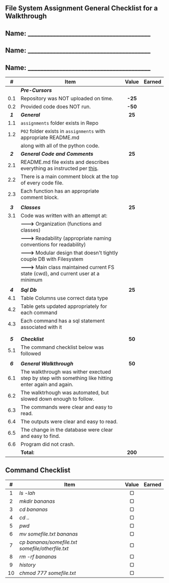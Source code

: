 ## File System Assignment General Checklist for a Walkthrough

## Name: _______________________________________

## Name: _______________________________________

## Name: _______________________________________

|    #    | Item                                                                                                   |  Value  | Earned |
| :-----: | ------------------------------------------------------------------------------------------------------ | :-----: | :----: |
|         | ***Pre-Cursors***                                                                                      |         |        |
|   0.1   | Repository was NOT uploaded on time.                                                                   | **-25** |        |
|   0.2   | Provided code does NOT run.                                                                            | **-50** |        |
| ***1*** | ***General***                                                                                          | **25**  |        |
|   1.1   | `assignments` folder exists in Repo                                                                    |         |        |
|   1.2   | `P02` folder exists in `assignments` with appropriate README.md                                        |         |        |
|         | along with all of the python code.                                                                     |         |        |
| ***2*** | ***General Code and Comments***                                                                        | **25**  |        |
|   2.1   | README.md file exists and describes everything as instructed per [this](../../Resources/03-Readmees/). |         |        |
|   2.2   | There is a main comment block at the top of every code file.                                           |         |        |
|   2.3   | Each function has an appropriate comment block.                                                        |         |        |
|         |                                                                                                        |         |        |
| ***3*** | ***Classes***                                                                                          | **25**  |        |
|   3.1   | Code was written with an attempt at:                                                                   |         |        |
|         | **--->** Organization (functions and classes)                                                          |         |        |
|         | **--->** Readability (appropriate naming conventions for readability)                                  |         |        |
|         | **--->** Modular design that doesn't tightly couple DB with Filesystem                                 |         |        |
|         | **--->** Main class maintained current FS state (cwd), and current user at a minimum                   |         |        |
|         |                                                                                                        |         |        |
| ***4*** | ***Sql Db***                                                                                           | **25**  |        |
|   4.1   | Table Columns use correct data type                                                                    |         |        |
|   4.2   | Table gets updated appropriately for each command                                                      |         |        |
|   4.3   | Each command has a sql statement associated with it                                                    |         |        |
|         |                                                                                                        |         |        |
|         |                                                                                                        |         |        |
| ***5*** | ***Checklist***                                                                                        | **50**  |        |
|   5.1   | The command checklist below was followed                                                               |         |        |
|         |                                                                                                        |         |        |
| ***6*** | ***General Walkthrough***                                                                              | **50**  |        |
|   6.1   | The walkthrough was wither exectued step by step with something like hitting enter again and again.    |         |        |
|   6.2   | The walktrhough was automated, but slowed down enough to follow.                                       |         |        |
|   6.3   | The commands were clear and easy to read.                                                              |         |        |
|   6.4   | The outputs were clear and easy to read.                                                               |         |        |
|   6.5   | The change in the database were clear and easy to find.                                                |         |        |
|   6.6   | Program did not crash.                                                                                 |         |        |
|         | **Total:**                                                                                             | **200** |        |


## Command Checklist
|   #   | Item                                             | Value | Earned |
| :---: | ------------------------------------------------ | :---: | :----: |
|   1   | *ls -lah*                                        |   ▢   |        |
|   2   | *mkdir bananas*                                  |   ▢   |        |
|   3   | *cd bananas*                                     |   ▢   |        |
|   4   | *cd ..*                                          |   ▢   |        |
|   5   | *pwd*                                            |   ▢   |        |
|   6   | *mv somefile.txt bananas*                        |   ▢   |        |
|   7   | *cp bananas/somefile.txt somefile/otherfile.txt* |   ▢   |        |
|   8   | *rm -rf bananas*                                 |   ▢   |        |
|   9   | *history*                                        |   ▢   |        |
|  10   | *chmod 777 somefile.txt*                         |   ▢   |        |